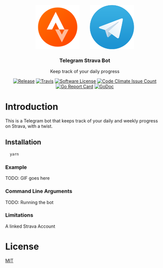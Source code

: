 <p align="center">
  <img alt="GitHub Logo" src="docs/strava.png" height="140" />
  <img alt="Golang Logo" src="docs/telegram.png" height="140" style="margin-left: 2em;" />
  <h3 align="center">Telegram Strava Bot</h3>
  <p align="center">Keep track of your daily progress</p>
  <p align="center">
    <a href="https://github.com/oshalygin/telegram-strava-bot/releases/latest"><img alt="Release" src="https://img.shields.io/github/release/oshalygin/telegram-strava-bot.svg?style=flat-square"></a>
    <a href="https://travis-ci.org/oshalygin/telegram-strava-bot"><img alt="Travis" src="https://travis-ci.org/oshalygin/telegram-strava-bot.svg?branch=master"></a>
    <a href="/LICENSE.md"><img alt="Software License" src="https://img.shields.io/badge/license-MIT-brightgreen.svg?style=flat-square"></a>
    <a href="https://codeclimate.com/repos/596c01297de38412b7000136/feed"><img alt="Code Climate Issue Count" src="https://codeclimate.com/repos/596c01297de38412b7000136/badges/d8e88772201d137ea8b7/issue_count.svg"></a>
    <a href="https://goreportcard.com/report/github.com/oshalygin/git-backup"><img alt="Go Report Card" src="https://goreportcard.com/badge/github.com/oshalygin/git-backup"></a>
    <a href="https://godoc.org/github.com/oshalygin/git-backup"><img src="https://godoc.org/github.com/oshalygin/git-backup?status.svg" alt="GoDoc"></a>
  </p>
</p>

# Introduction

This is a Telegram bot that keeps track of your daily and weekly progress on Strava, with a twist.

## Installation

```bash
  yarn
```

### Example

TODO: GIF goes here

### Command Line Arguments

TODO: Running the bot

### Limitations

A linked Strava Account

# License

[MIT](LICENSE)
